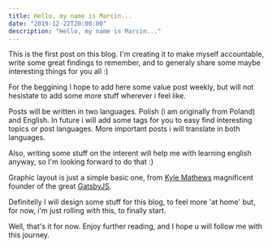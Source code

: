 ```yaml
---
title: Hello, my name is Marcin...
date: "2019-12-22T20:00:00"
description: "Hello, my name is Marcin..."
---
```


This is the first post on this blog. I'm creating it to make myself accountable, write some great findings to remember, and to generaly share some maybe interesting things for you all :)

For the beggining I hope to add here some value post weekly, but will not hesistate to add some more stuff wherever i feel like.

Posts will be written in two languages. Polish (i am originally from Poland) and English. In future i will add some tags for you to easy find interesting topics or post languages. More important posts i will translate in both languages.

Also, writing some stuff on the interent will help me with learning english anyway, so I'm looking forward to do that :)

Graphic layout is just a simple basic one, from [Kyle Mathews](https://www.gatsbyjs.org/contributors/kyle-mathews/) magnificent founder of the great [GatsbyJS](https://www.gatsbyjs.org/).

Definitelly I will design some stuff for this blog, to feel more 'at home' but, for now, i'm just rolling with this, to finally start.

Well, that's it for now. Enjoy further reading, and I hope u will follow me with this journey.
